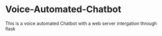 # Voice-Automated-Chatbot
This is a voice automated Chatbot with a web server intergation through flask
